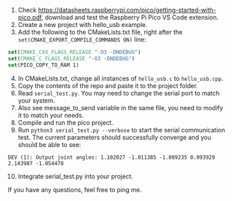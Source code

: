 1. Check https://datasheets.raspberrypi.com/pico/getting-started-with-pico.pdf, download and test the Raspberry Pi Pico VS Code extension.
2. Create a new project with hello_usb example.
3. Add the following to the CMakeLists.txt file, right after the `set(CMAKE_EXPORT_COMPILE_COMMANDS ON)` line:
```cmake
set(CMAKE_CXX_FLAGS_RELEASE "-O3 -DNDEBUG")
set(CMAKE_C_FLAGS_RELEASE "-O3 -DNDEBUG")
set(PICO_COPY_TO_RAM 1)
```
4. In CMakeLists.txt, change all instances of `hello_usb.c` to `hello_usb.cpp`.
5. Copy the contents of the repo and paste it to the project folder.
6. Read `serial_test.py`. You may need to change the serial port to match your system.
7. Also see message_to_send variable in the same file, you need to modify it to match your needs.
8. Compile and run the pico project.
9. Run `python3 serial_test.py --verbose` to start the serial communication test. The current parameters should successfully converge and you should be able to see: 
```
DEV (1): Output joint angles: 1.102027 -1.011385 -1.089235 0.093929 2.143987 -1.054478
```
10. Integrate serial_test.py into your project.

If you have any questions, feel free to ping me.

